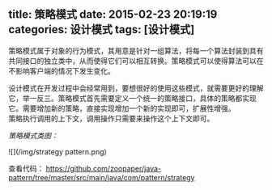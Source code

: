 title: 策略模式
date: 2015-02-23 20:19:19
categories: 设计模式
tags: [设计模式]
---

策略模式属于对象的行为模式，其用意是针对一组算法，将每一个算法封装到具有共同接口的独立类中，从而使得它们可以相互转换。策略模式可以使得算法可以在不影响客户端的情况下发生变化。<!--more-->

设计模式在开发过程中会经常用到，要想很好的使用这些模式，就需要更好的理解它，举一反三。策略模式首先需要定义一个统一的策略接口，具体的策略都实现它。需要增加新的策略，直接实现增加一个新的实现即可，扩展性增强。  
策略执行调用的上下文，调用操作只需要来操作这个上下文即可。



*策略模式类图：*

![](/img/strategy pattern.png)

查看代码：
https://github.com/zoopaper/java-pattern/tree/master/src/main/java/com/pattern/strategy

